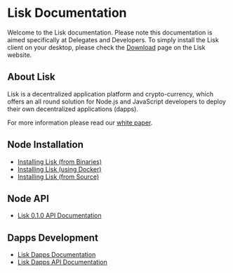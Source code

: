 # Lisk Documentation

Welcome to the Lisk documentation. Please note this documentation is aimed specifically at Delegates and Developers. To simply install the Lisk client on your desktop, please check the [Download](https://lisk.io/download) page on the Lisk website.

## About Lisk

Lisk is a decentralized application platform and crypto-currency, which offers an all round solution for Node.js and JavaScript developers to deploy their own decentralized applications (dapps).

For more information please read our [white paper](https://github.com/LiskHQ/lisk-whitepaper).

## Node Installation

* [Installing Lisk (from Binaries)](/documentation?i=lisk-docs/BinaryInstall)
* [Installing Lisk (using Docker)](/documentation?i=lisk-docs/DockerInstall)
* [Installing Lisk (from Source)](/documentation?i=lisk-docs/SourceInstall)

## Node API

* [Lisk 0.1.0 API Documentation](http://api.lisk.io/)

## Dapps Development

* [Lisk Dapps Documentation](https://github.com/LiskHQ/lisk-dapps-docs)
* [Lisk Dapps API Documentation](http://dapps-api.lisk.io/)
